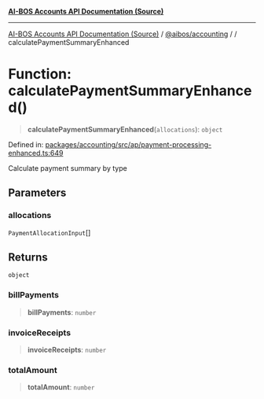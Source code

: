 [**AI-BOS Accounts API Documentation (Source)**](../../../README.md)

***

[AI-BOS Accounts API Documentation (Source)](../../../README.md) / [@aibos/accounting](../README.md) / [](../README.md) / calculatePaymentSummaryEnhanced

# Function: calculatePaymentSummaryEnhanced()

> **calculatePaymentSummaryEnhanced**(`allocations`): `object`

Defined in: [packages/accounting/src/ap/payment-processing-enhanced.ts:649](https://github.com/pohlai88/accounts/blob/48103fb36d28b2b9bfb33472b6de2f719773cde9/packages/accounting/src/ap/payment-processing-enhanced.ts#L649)

Calculate payment summary by type

## Parameters

### allocations

`PaymentAllocationInput`[]

## Returns

`object`

### billPayments

> **billPayments**: `number`

### invoiceReceipts

> **invoiceReceipts**: `number`

### totalAmount

> **totalAmount**: `number`
